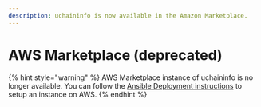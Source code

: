 ```yaml
---
description: uchaininfo is now available in the Amazon Marketplace.
---
```


# AWS Marketplace (deprecated)

{% hint style="warning" %}
AWS Marketplace instance of uchaininfo is no longer available. You can follow the [Ansible Deployment instructions](../) to setup an instance on AWS.
{% endhint %}
